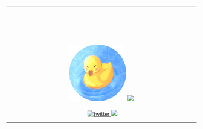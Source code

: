 <hr>

<div align="center" style="margin-top: 100px;">
    <img src="duck.png" width="150">
    <img src="https://github-readme-stats.vercel.app/api?username=VKTRenokh&hide=contribs,prs">
</div>
<div id="badges" style="margin-top: 20px;" align="center">
    <a style="padding-left: 5px;" href="https://twitter.com/Enokh3?t=41AzBTk3WBqgpSpogPtmHA&s=09">
        <img src="https://img.shields.io/badge/Twitter-white?style=for-the-badge&logo=twitter&logoColor=black" alt="twitter">
    </a>
    <a href="https://www.linkedin.com/in/viktor-enokh-kuptsov-9097a9245/">
        <img src="https://img.shields.io/badge/LinkedIn-white?logo=linkedin&logoColor=black&style=for-the-badge">
    </a>
</div>

<hr>
